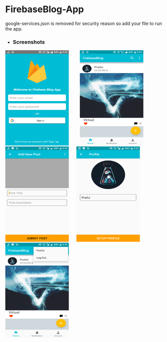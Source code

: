 # FirebaseBlog-App
google-services.json is removed for security reason so add your file
to run the app.

+ ### Screenshots
<img src="https://raw.githubusercontent.com/Dex1019/FirebaseBlog-App/master/Screenshots/1.png" width="200" height="300"/>&nbsp;&nbsp; &nbsp;&nbsp; &nbsp;&nbsp; <img src="https://raw.githubusercontent.com/Dex1019/FirebaseBlog-App/master/Screenshots/2.png" width="200" height="300"/>&nbsp;&nbsp; &nbsp;&nbsp; &nbsp;&nbsp;
<img src="https://raw.githubusercontent.com/Dex1019/FirebaseBlog-App/master/Screenshots/3.png" width="200" height="300"/>&nbsp;&nbsp; &nbsp;&nbsp;
<img src="https://raw.githubusercontent.com/Dex1019/FirebaseBlog-App/master/Screenshots/4.png" width="200" height="300"/>&nbsp;&nbsp; &nbsp;&nbsp;
<img src="https://raw.githubusercontent.com/Dex1019/FirebaseBlog-App/master/Screenshots/5.png" width="200" height="300"/>
